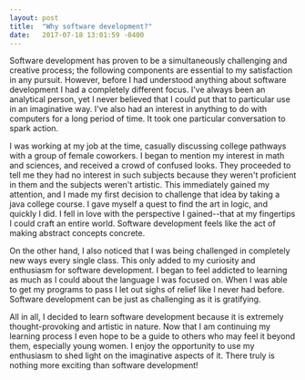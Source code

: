 ```yaml
---
layout: post
title:  "Why software development?"
date:   2017-07-18 13:01:59 -0400
---
```



Software development has proven to be a simultaneously challenging and creative process; the following components are essential to my satisfaction in any pursuit. However, before I had understood anything about software development I had a completely different focus. I've always been an analytical person, yet I never believed that I could put that to particular use in an imaginative way. I've also had an interest in anything to do with computers for a long period of time. It took one particular conversation to spark action. 

I was working at my job at the time, casually discussing college pathways with a group of female coworkers. I began to mention my interest in math and sciences, and received a crowd of confused looks. They proceeded to tell me they had no interest in such subjects because they weren't proficient in them and the subjects weren't artistic. This immediately gained my attention, and I made my first decision to challenge that idea by taking a java college course. I gave myself a quest to find the art in logic, and quickly I did. I fell in love with the perspective I gained--that at my fingertips I could craft an entire world. Software development feels like the act of making abstract concepts concrete.  

On the other hand, I also noticed that I was being challenged in completely new ways every single class. This only added to my curiosity and enthusiasm for software development. I began to feel addicted to learning as much as I could about the language I was focused on. When I was able to get my programs to pass I let out sighs of relief like I never had before. Software development can be just as challenging as it is gratifying. 

All in all, I decided to learn software development because it is extremely thought-provoking and artistic in nature. Now that I am continuing my learning process I even hope to be a guide to others who may feel it beyond them, especially young women. I enjoy the opportunity to use my enthusiasm to shed light on the imaginative aspects of it. There truly is nothing more exciting than software development! 
